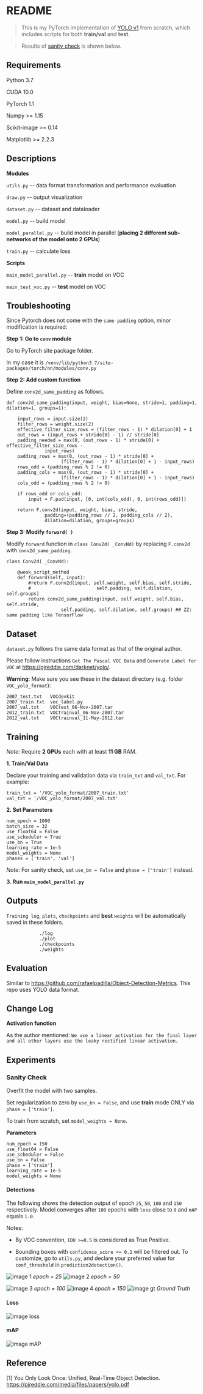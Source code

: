 # README

>This is my PyTorch implementation of 
[YOLO v1](https://pjreddie.com/media/files/papers/yolo.pdf) from scratch, which includes scripts for both 
**train/val** and **test**. 

>Results of [sanity check](#Sanity-Check) is shown below.

## Requirements
Python 3.7

CUDA 10.0

PyTorch 1.1

Numpy >= 1.15

Scikit-image >= 0.14

Matplotlib >= 2.2.3

## Descriptions

**Modules**

`utils.py` -- data format transformation and performance evaluation

`draw.py` -- output visualization

`dataset.py` -- dataset and dataloader

`model.py` -- build model 

`model_parallel.py` -- build model in parallel 
(**placing 2 different sub-networks of the model onto 2 GPUs**)

`train.py` -- calculate loss

**Scripts**

`main_model_parallel.py` -- **train** model on VOC  

`main_test_voc.py` -- **test** model on VOC





## Troubleshooting

Since Pytorch does not come with the `same padding` option, minor modification is required:

**Step 1: Go to `conv` module**

Go to PyTorch site package folder.

In my case it is
`/venv/lib/python3.7/site-packages/torch/nn/modules/conv.py`


**Step 2: Add custom function**

Define `conv2d_same_padding` as follows.
    
    def conv2d_same_padding(input, weight, bias=None, stride=1, padding=1, dilation=1, groups=1):

        input_rows = input.size(2)
        filter_rows = weight.size(2)
        effective_filter_size_rows = (filter_rows - 1) * dilation[0] + 1
        out_rows = (input_rows + stride[0] - 1) // stride[0]
        padding_needed = max(0, (out_rows - 1) * stride[0] + effective_filter_size_rows -
                  input_rows)
        padding_rows = max(0, (out_rows - 1) * stride[0] +
                        (filter_rows - 1) * dilation[0] + 1 - input_rows)
        rows_odd = (padding_rows % 2 != 0)
        padding_cols = max(0, (out_rows - 1) * stride[0] +
                        (filter_rows - 1) * dilation[0] + 1 - input_rows)
        cols_odd = (padding_rows % 2 != 0)

        if rows_odd or cols_odd:
            input = F.pad(input, [0, int(cols_odd), 0, int(rows_odd)])

        return F.conv2d(input, weight, bias, stride,
                  padding=(padding_rows // 2, padding_cols // 2),
                  dilation=dilation, groups=groups)

**Step 3: Modify `forward( )`**

Modify `forward` function in `class Conv2d( _ConvNd)` by replacing `F.conv2d` with `conv2d_same_padding`.

    class Conv2d( _ConvNd):

        @weak_script_method
        def forward(self, input):
            #return F.conv2d(input, self.weight, self.bias, self.stride,
            #                        self.padding, self.dilation, self.groups)
            return conv2d_same_padding(input, self.weight, self.bias, self.stride,
                        self.padding, self.dilation, self.groups) ## ZZ: same padding like TensorFlow    

## Dataset
`dataset.py` follows the same data format as that of the original author.

Please follow instructions `Get The Pascal VOC Data` and `Generate Label for VOC` at
 https://pjreddie.com/darknet/yolo/.
 
**Warning**: Make sure you see these in the dataset directory (e.g. folder `VOC_yolo_format`):

    2007_test.txt   VOCdevkit
    2007_train.txt  voc_label.py
    2007_val.txt    VOCtest_06-Nov-2007.tar
    2012_train.txt  VOCtrainval_06-Nov-2007.tar
    2012_val.txt    VOCtrainval_11-May-2012.tar


## Training


*Note:* Require **2 GPUs** each with at least **11 GB** RAM.

**1. Train/Val Data**

Declare your training and validation data via `train_txt` and `val_txt`.
For example:

    train_txt = '/VOC_yolo_format/2007_train.txt'
    val_txt = '/VOC_yolo_format/2007_val.txt'

**2. Set Parameters**

    num_epoch = 1000
    batch_size = 32
    use_float64 = False
    use_scheduler = True
    use_bn = True
    learning_rate = 1e-5
    model_weights = None
    phases = ['train', 'val']

*Note*: For sanity check, set `use_bn = False` and `phase = ['train']` instead.

**3. Run `main_model_parallel.py`**

## Outputs
`Training log`, `plots`, `checkpoints` and **best** `weights` will be automatically saved in these folders.

                ./log
                ./plot
                ./checkpoints
                ./weights

## Evaluation
Similar to
https://github.com/rafaelpadilla/Object-Detection-Metrics. This repo uses YOLO data format.


## Change Log
**Activation function**

As the author mentioned:
``We use a linear activation for the final layer and all other layers use the leaky
rectified linear activation.``


## Experiments
### Sanity Check
Overfit the model with two samples. 

Set regularization to zero by `use_bn = False`, and use **train** mode ONLY via `phase = ['train']`.

To train from scratch, set `model_weights = None`.

**Parameters**
    
    num_epoch = 150
    use_float64 = False
    use_scheduler = False
    use_bn = False
    phase = ['train']
    learning_rate = 1e-5
    model_weights = None   

#### Detections

The following shows the detection output of epoch `25`, `50`, `100` and `150` respectively. 
Model converges after `100` epochs with `loss` close to `0` and `mAP` equals `1.0`.

Notes:

* By VOC convention, `IOU >=0.5` is considered as True Positive.

* Bounding boxes with `confidence_score <= 0.1` will be filtered out.
To customize, go to `utils.py`, and declare your preferred value for `conf_threshold` in `prediction2detection()`.

![image 1](./det_2008_000008_ep=25.png) *epoch = 25*
![image 2](./det_2008_000008_ep=50.png) *epoch = 50*

![image 3](./det_2008_000008_ep=100.png) *epoch = 100*
![image 4](./det_2008_000008_ep=150.png) *epoch = 150*
![image gt](./det_2008_000008_gt.png) *Ground Truth*

#### Loss

![image loss](./loss_history_lr=1e-05_ep=150_wo.png) 

#### mAP

![image mAP](./mAP_history_lr=1e-05_ep=150_wo.png) 



## Reference
[1] You Only Look Once: Unified, Real-Time Object Detection. https://pjreddie.com/media/files/papers/yolo.pdf




